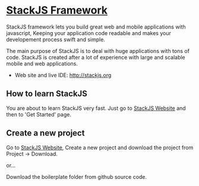 # [StackJS Framework](http://www.stackjs.org)

StackJS framework lets you build great web and mobile applications with javascript, Keeping your application code readable and makes your developement process swift and simple.

The main purpose of StackJS is to deal with huge applications with tons of code.
StackJS is created after a lot of experience with large and scalable mobile and web applications.

* Web site and live IDE: http://stackjs.org

## How to learn StackJS

You are about to learn StackJS very fast.
Just go to [StackJS Website](http://www.stackjs.org) and then to 'Get Started' page.

## Create a new project

Go to [StackJS Website](http://www.stackjs.org), Create a new project and download the project from Project -> Download.

or...

Download the boilerplate folder from github source code.
